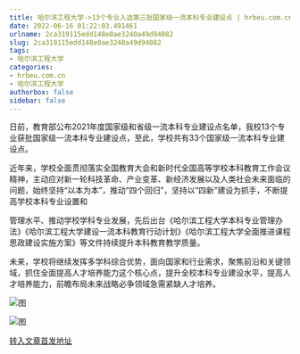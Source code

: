```yaml
---
title: 哈尔滨工程大学->13个专业入选第三批国家级一流本科专业建设点 | hrbeu.com.cn
date: 2022-06-16 01:22:03.491461
urlname: 2ca319115edd148e0ae3240a49d94082
slug: 2ca319115edd148e0ae3240a49d94082
tags: 
- 哈尔滨工程大学
categories:
- hrbeu.com.cn
- 哈尔滨工程大学
authorbox: false
sidebar: false
---
```

日前，教育部公布2021年度国家级和省级一流本科专业建设点名单，我校13个专业获批国家级一流本科专业建设点，至此，学校共有33个国家级一流本科专业建设点。

近年来，学校全面贯彻落实全国教育大会和新时代全国高等学校本科教育工作会议精神，主动应对新一轮科技革命、产业变革、新经济发展以及人类社会未来面临的问题，始终坚持“以本为本”，推动“四个回归”，坚持以“四新”建设为抓手，不断提高学校本科专业设置和
<!--more-->
管理水平、推动学校学科专业发展，先后出台《哈尔滨工程大学本科专业管理办法》《哈尔滨工程大学建设一流本科教育行动计划》《哈尔滨工程大学全面推进课程思政建设实施方案》等文件持续提升本科教育教学质量。

未来，学校将继续发挥多学科综合优势，面向国家和行业需求，聚焦前沿和关键领域，抓住全面提高人才培养能力这个核心点，提升全校本科专业建设水平，提高人才培养能力，前瞻布局未来战略必争领域急需紧缺人才培养。

![图](http://gongxue.cn/__local/0/F5/AF/C31781C65F6B89807E5204DD51C_7BE2A58B_1075B.jpg)

![图](http://gongxue.cn/__local/5/1D/C8/3BE18107F47471608601054A8CF_01083379_B350.jpg)

[转入文章首发地址](http://gongxue.cn/info/1141/71849.htm)